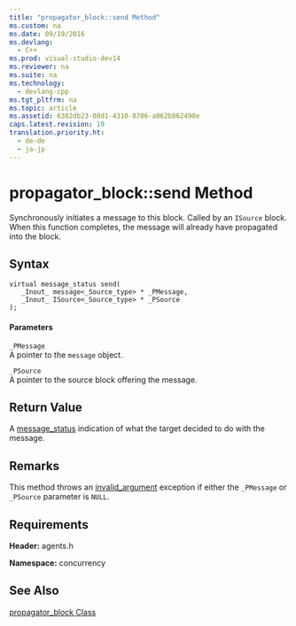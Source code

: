```yaml
---
title: "propagator_block::send Method"
ms.custom: na
ms.date: 09/19/2016
ms.devlang: 
  - C++
ms.prod: visual-studio-dev14
ms.reviewer: na
ms.suite: na
ms.technology: 
  - devlang-cpp
ms.tgt_pltfrm: na
ms.topic: article
ms.assetid: 6302db23-08d1-4310-8706-a062b862490e
caps.latest.revision: 19
translation.priority.ht: 
  - de-de
  - ja-jp
---
```

# propagator_block::send Method
Synchronously initiates a message to this block. Called by an `ISource` block. When this function completes, the message will already have propagated into the block.  
  
## Syntax  
  
```  
virtual message_status send(  
   _Inout_ message<_Source_type> * _PMessage,  
   _Inout_ ISource<_Source_type> * _PSource  
);  
```  
  
#### Parameters  
 `_PMessage`  
 A pointer to the `message` object.  
  
 `_PSource`  
 A pointer to the source block offering the message.  
  
## Return Value  
 A [message_status](../vs140/message_status-Enumeration.md) indication of what the target decided to do with the message.  
  
## Remarks  
 This method throws an [invalid_argument](../vs140/invalid_argument-Class.md) exception if either the `_PMessage` or `_PSource` parameter is `NULL`.  
  
## Requirements  
 **Header:** agents.h  
  
 **Namespace:** concurrency  
  
## See Also  
 [propagator_block Class](../vs140/propagator_block-Class.md)